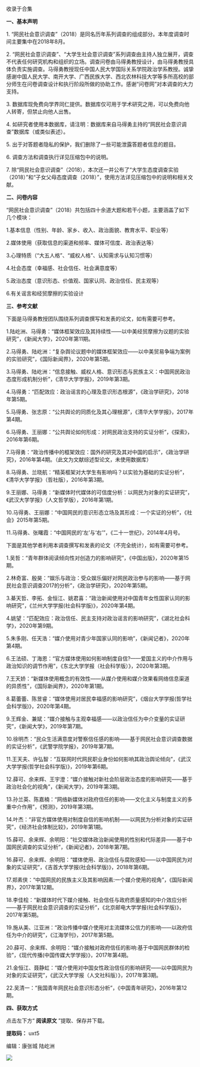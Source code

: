 

收录于合集

  

**一、基本声明**

1\. “网民社会意识调查”（2018）是同名历年系列调查的组成部分。本年度调查时间主要集中在2018年8月。  

  

2\.
“网民社会意识调查”、“大学生社会意识调查”系列调查由主持人独立展开，调查不代表任何研究机构和组织的立场。调查问卷由马得勇教授设计，由马得勇教授具体负责实施调查。马得勇教授现任中国人民大学国际关系学院政治学系教授。诚挚感谢中国人民大学、南开大学、广西民族大学、西北农林科技大学等多所高校的部分师生在问卷调查设计和执行阶段所做的协助工作。感谢“问卷网”对本调查的大力支持。

  

3\. 数据库现免费向学界同仁提供。数据库仅可用于学术研究之用，可以免费向他人转寄，但禁止向他人出售。

  

4\. 如研究者使用本数据库，请注明：数据库来自马得勇主持的“网民社会意识调查”数据库（或类似表述）。

  

5\. 出于对答题者隐私的保护，我们删除了一些可能泄露答题者信息的题目。

  

6\. 调查方法和调查执行详见压缩包中的说明。

  

7\.
除“网民社会意识调查”（2018），本次还一并公布了“大学生态度调查实验（2018）”和“子女父母态度调查（2018）”，使用方法详见压缩包中的说明和相关文献。

  

 **二、问卷内容**

“网民社会意识调查”（2018）共包括四十余道大题和若干小题，主要涵盖了如下几个模块：

  

1.基本信息（性别、年龄、家乡、收入、政治面貌、教育水平、职业等）

  

2.媒体使用（获取信息的渠道和频率、媒体可信度、政治表达等）

  

3.心理特质（“大五人格”、“威权人格”、认知需求与认知习惯等）

  

4.社会态度（幸福感、社会信任、社会满意度等）

  

5.政治态度（意识形态、价值观、国家认同、政治信任、民主观等）

  

6.有关谣言和经贸摩擦的实验设计

  

 **三、参考文献**

下面是马得勇教授团队围绕系列调查撰写和发表的论文，如有需要可参考。

  

1.陆屹洲、马得勇：“媒体框架效应及其持续性——以中美经贸摩擦为议题的实验研究”，《新闻大学》，2020年第11期。

  

2.马得勇、陆屹洲：“复杂舆论议题中的媒体框架效应——以中美贸易争端为案例的实验研究”，《国际新闻界》，2020年第5期。

  

3.马得勇、陆屹洲：“信息接触、威权人格、意识形态与民族主义：中国网民政治态度形成机制分析”，《清华大学学报》，2019年第3期。

  

4.马得勇：“匹配效应：政治谣言的心理及意识形态根源”，《政治学研究》，2018年第5期。

  

5.马得勇、张志原：“公共舆论的同质化及其心理根源”，《清华大学学报》，2017年第4期。

  

6.马得勇、王丽娜：“公共舆论如何形成：对网民政治支持的实证分析”，《探索》，2016年第6期。

  

7.马得勇：“政治传播中的框架效应：国外的研究及其对中国的启示”，《政治学研究》，2016年第4期。（此文为文献综述型论文，未使用数据库）

  

8.马得勇、兰晓航：“精英框架对大学生有影响吗？以实验为基础的实证分析”，《清华大学学报》（哲社版），2016年第3期。

  

9.王丽娜、马得勇：“新媒体时代媒体的可信度分析：以网民为对象的实证研究”，《武汉大学学报》（人文哲学版），2016年第1期。

  

10.马得勇、王丽娜：“中国网民的意识形态立场及其形成：一个实证的分析”，《社会》2015年第5期。

  

11.马得勇、张曙霞：“中国网民的‘左’与‘右’”，《二十一世纪》，2014年4月号。

  

下面是其他学者利用本调查撰写和发表的论文（不完全统计），如有需要可参考。

  

1.吴哲：“青年群体阅读倾向性对创造力的影响研究”，《中国出版》，2020年第15期。

  

2.林奇富、殷昊：“娱乐与政治：受众娱乐偏好对网民政治参与的影响——基于网民社会意识调查2017的分析”，《政治学研究》，2020年第5期。

  

3.綦天哲、李拓、金恒江、姚君喜：“政治新闻使用对中国青年女性国家认同的影响研究”，《兰州大学学报(社会科学版)》，2020年第4期。

  

4.姚望：“匹配效应：政治信任、民主支持对政治谣言的影响研究”，《湖北社会科学》，2020年第9期。

  

5.朱多刚、任天浩：“媒介使用对青少年国家认同的影响”，《新闻记者》，2020年第4期。

  

6.王法硕、丁海恩：“官方媒体使用如何影响制度自信?——爱国主义的中介作用与政治知识的调节作用”，《东北大学学报（社会科学版）》，2020年第3期。

  

7.王天娇：“新媒体使用概念的有效性——从媒介使用和媒介效果看网络信息渠道的异质性”，《国际新闻界》，2020年第1期。

  

8.葛蕾蕾、陈昱睿：“媒体使用对居民幸福感的影响研究”，《烟台大学学报(哲学社会科学版)》，2020年第4期。

  

9.王辉金、兼斌：“媒介接触与主观幸福感——以政治信任为中介变量的实证研究”，《新闻大学》，2019年第7期。

  

10.徐明杰：“民众生活满意度对警察信任感的影响——基于网民社会意识调查数据的实证分析”，《武警学院学报》，2019年第7期。

  

11.王天夫、许弘智：“互联网时代网民职业身份如何影响其政治舆论倾向”，《武汉大学学报(哲学社会科学版)》，2019年第6期。

  

12.薛可、余来辉、王宇澄：“媒介接触对新社会阶层政治态度的影响研究——基于政治社会化的视角”，《新闻大学》，2019年第3期。

  

13.孙兰英、陈嘉楠：“网络新媒体对政府信任的影响——文化主义与制度主义的多重中介作用”，《预测》，2019年第3期。

  

14.叶杰：“非官方媒体使用对制度自信的影响机制——以网民为分析对象的实证研究”，《经济社会体制比较》，2019年第1期。

  

15.薛可、余来辉、余明阳：“社交媒体政治新闻使用的性别和代际差异——基于中国网民调查的实证分析”，《新闻记者》，2018年第7期。

  

16.薛可、余来辉、余明阳：“媒体使用、政治信任与腐败感知——以中国网民为对象的实证研究”，《吉首大学学报(社会科学版)》，2018年第6期。

  

17.郑素侠：“中国网民的民族主义及其影响因素:一个媒介使用的视角”，《国际新闻界》，2017年第12期。

  

18.李佳桧：“新媒体时代下媒介接触、社会信任与政府质量感知的中介效应分析——基于网民社会意识调查的实证分析”，《北京邮电大学学报(社会科学版)》，2017年第5期。

  

19.施从美、江亚洲：“政治传播中媒介使用对主流媒体公信力的影响——以政府信任为中介的研究”，《江海学刊》，2017年第5期。

  

20.薛可、余来辉、余明阳：“媒介接触对政府信任的影响:基于中国网民群体的检验”，《现代传播(中国传媒大学学报)》，2017年第4期。

  

21.金恒江、聂静虹：“媒介使用对中国女性政治信任的影响研究——以中国网民为对象的实证研究”，《武汉大学学报（人文社科版）》，2017年第3期。

  

22.吴清一：“我国青年网民社会意识形态分析”，《中国青年研究》，2016年第12期。

  

 **四、获取方式**

点击左下方“ **阅读原文** ”提取、保存并下载。

  

 **提取码：** uxt5

  

编辑：康张城 陆屹洲

  

![](/images/199/2.jpeg)

  

